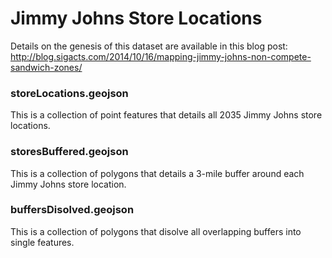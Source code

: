 # Jimmy Johns Store Locations

Details on the genesis of this dataset are available in this blog post: http://blog.sigacts.com/2014/10/16/mapping-jimmy-johns-non-compete-sandwich-zones/ 

### storeLocations.geojson
This is a collection of point features that details all 2035 Jimmy Johns store locations.

### storesBuffered.geojson
This is a collection of polygons that details a 3-mile buffer around each Jimmy Johns store location.

### buffersDisolved.geojson
This is a collection of polygons that disolve all overlapping buffers into single features.
